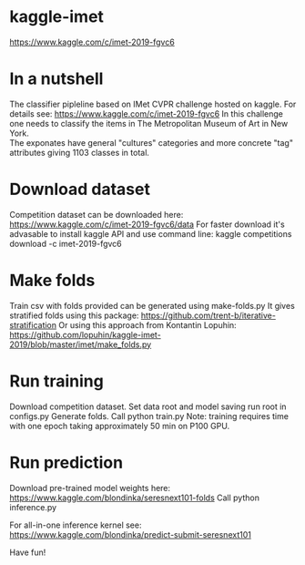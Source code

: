 # kaggle-imet
https://www.kaggle.com/c/imet-2019-fgvc6

# In a nutshell

The classifier pipleline based on IMet CVPR challenge hosted on kaggle. 
For details see:
https://www.kaggle.com/c/imet-2019-fgvc6 
In this challenge one needs to classify the items in The Metropolitan Museum of Art in New York.  
The exponates have general "cultures" categories and more concrete "tag" attributes giving 1103 classes in total.

# Download dataset
Competition dataset can be downloaded here: 
https://www.kaggle.com/c/imet-2019-fgvc6/data
For faster download it's advasable to install kaggle API and use command line:
kaggle competitions download -c imet-2019-fgvc6

# Make folds
Train csv with folds provided can be generated using make-folds.py
It gives stratified folds using this package: https://github.com/trent-b/iterative-stratification
Or using this approach from Kontantin Lopuhin: https://github.com/lopuhin/kaggle-imet-2019/blob/master/imet/make_folds.py

# Run training
Download competition dataset. 
Set data root and model saving run root in configs.py
Generate folds.
Call python train.py
Note: training requires time with one epoch taking approximately 50 min on P100 GPU. 

# Run prediction
Download pre-trained model weights here: https://www.kaggle.com/blondinka/seresnext101-folds
Call python inference.py

For all-in-one inference kernel see:
https://www.kaggle.com/blondinka/predict-submit-seresnext101

Have fun!
